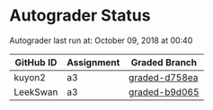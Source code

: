 # Autograder Status
Autograder last run at: October 09, 2018 at 00:40

| GitHub ID | Assignment | Graded Branch |
|-----------|------------|---------------|
| kuyon2 | a3 | [graded-d758ea](https://github.com/Fall2018COMP401-001/a3-kuyon2/tree/graded-d758ea) | 
| LeekSwan | a3 | [graded-b9d065](https://github.com/Fall2018COMP401-001/a3-LeekSwan/tree/graded-b9d065) | 
